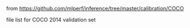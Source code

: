 from https://github.com/mlperf/inference/tree/master/calibration/COCO

file list for COCO 2014 validation set
